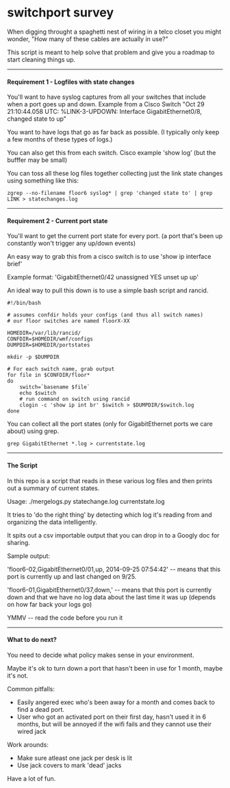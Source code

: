 switchport survey
=====================

When digging throught a spaghetti nest of wiring in a telco closet you might wonder, "How many of these cables are actually in use?"

This script is meant to help solve that problem and give you a roadmap to start cleaning things up.

----------
#### Requirement 1 - Logfiles with state changes

You'll want to have syslog captures from all your switches that include when a port goes up and down.
Example from a Cisco Switch "Oct 29 21:10:44.058 UTC: %LINK-3-UPDOWN: Interface GigabitEthernet0/8, changed state to up"

You want to have logs that go as far back as possible. (I typically only keep a few months of these types of logs.)

You can also get this from each switch. Cisco example 'show log' (but the bufffer may be small)

You can toss all these log files together collecting just the link state changes using something like this:

```
zgrep --no-filename floor6 syslog* | grep 'changed state to' | grep LINK > statechanges.log
```


----------
#### Requirement 2 - Current port state

You'll want to get the current port state for every port. (a port that's been up constantly won't trigger any up/down events)

An easy way to grab this from a cisco switch is to use 'show ip interface brief'

Example format: 'GigabitEthernet0/42    unassigned      YES unset  up                    up'

An ideal way to pull this down is to use a simple bash script and rancid.

```
#!/bin/bash

# assumes confdir holds your configs (and thus all switch names)
# our floor switches are named floorX-XX

HOMEDIR=/var/lib/rancid/
CONFDIR=$HOMEDIR/wmf/configs
DUMPDIR=$HOMEDIR/portstates

mkdir -p $DUMPDIR

# For each switch name, grab output
for file in $CONFDIR/floor*
do
    switch=`basename $file`
    echo $switch
    # run command on switch using rancid
    clogin -c 'show ip int br' $switch > $DUMPDIR/$switch.log
done
```

You can collect all the port states (only for GigabitEthernet ports we care about) using grep.
```
grep GigabitEthernet *.log > currentstate.log
```

----------
#### The Script

In this repo is a script that reads in these various log files and then prints out a summary of current states.

Usage:
./mergelogs.py statechange.log currentstate.log

It tries to 'do the right thing' by detecting which log it's reading from and organizing the data intelligently.

It spits out a csv importable output that you can drop in to a Googly doc for sharing.

Sample output: 

'floor6-02,GigabitEthernet0/01,up, 2014-09-25 07:54:42' -- means that this port is currently up and last changed on 9/25.

'floor6-01,GigabitEthernet0/37,down,' -- means that this port is currently down and that we have no log data about the last time it was up (depends on how far back your logs go)


YMMV -- read the code before you run it

----------
#### What to do next?

You need to decide what policy makes sense in your environment.

Maybe it's ok to turn down a port that hasn't been in use for 1 month, maybe it's not.

Common pitfalls: 
* Easily angered exec who's been away for a month and comes back to find a dead port.
* User who got an activated port on their first day, hasn't used it in 6 months, but will be annoyed if the wifi fails and they cannot use their wired jack

Work arounds:
* Make sure atleast one jack per desk is lit
* Use jack covers to mark 'dead' jacks

Have a lot of fun.







